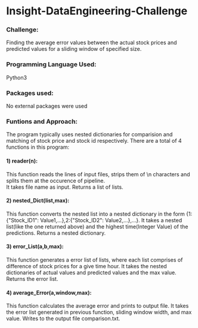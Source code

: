 # Insight-DataEngineering-Challenge

### Challenge:

Finding the average error values between the actual stock prices and predicted values for a sliding window of specified size.

### Programming Language Used:

Python3

### Packages used:

No external packages were used

### Funtions and Approach:

The program typically uses nested dictionaries for comparision and matching of stock price and stock id respectively.
There are a total of 4 functions in this program:

#### 1) reader(n):

This function reads the lines of input files, strips them of \n characters and splits them at the occurence of pipeline.  
It takes file name as input.
Returns a list of lists.

#### 2) nested_Dict(list,max):

This function converts the nested list into a nested dictionary in the form {1:{"Stock_ID1": Value1,...},2:{"Stock_ID2": Value2,...},...}.
It takes a nested list(like the one returned above) and the highest time(Integer Value) of the predictions.
Returns a nested dictionary.

#### 3) error_List(a,b,max):

This function generates a error list of lists, where each list comprises of difference of stock prices for a give time hour.
It takes the nested dictionaries of actual values and predicted values and the max value.
Returns the error list.

#### 4) average_Error(a,window,max):

This function calculates the average error and prints to output file.
It takes the error list generated in previous function, sliding window width, and max value.
Writes to the output file comparison.txt.
